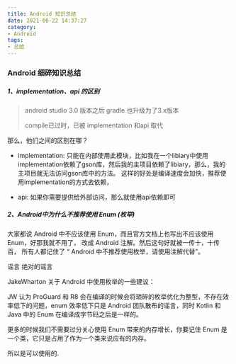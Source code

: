 ```yaml
---
title: Android 知识总结
date: 2021-06-22 14:37:27
category:
- Android
tags:
- 总结
---
```


### Android 细碎知识总结

##### 1、implementation、api 的区别

> android studio 3.0 版本之后 gradle 也升级为了3.x版本
>
> compile已过时，已被 implementation 和api 取代
>

那么，他们之间的区别在哪？

* implementation: 只能在内部使用此模块，比如我在一个libiary中使用implementation依赖了gson库，然后我的主项目依赖了libiary，那么，我的主项目就无法访问gson库中的方法。
这样的好处是编译速度会加快，推荐使用implementation的方式去依赖，

* api: 如果你需要提供给外部访问，那么就使用api依赖即可

##### 2、Android中为什么不推荐使用 Enum (枚举)

大家都说 Android 中不应该使用 Enum，而且官方文档上也写出不应该使用 Enum，好那我就不用了，
改成 Android 注解。然后这句好就被一传十，十传百，
所有人都记住了 “ Android 中不推荐使用枚举，请使用注解代替”。

谣言 绝对的谣言

JakeWharton 关于 Android 中使用枚举的一些建议：

JW 认为 ProGuard 和 R8 会在编译的时候会将琐碎的枚举优化为整型，不存在效率低下的问题，enum 效率低下只是 Android 团队散布的谣言，同时 Kotlin 和 Java 中的 Enum 在编译成字节码之后是一样的。

更多的时候我们不需要过分关心使用 Enum 带来的内存增长，你要记住 Enum 是一个类，它只是占用了作为一个类来说应有的内存。

所以是可以使用的.

